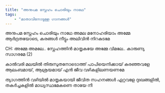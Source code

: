 ```yaml
---
title: "അനുപമ സ്നേഹം ചൊരിയും നാഥേ"
tags:
    - "മാതാവിനോടുള്ള ഗാനങ്ങൾ"
---
```


അനുപമ സ്നേഹം ചൊരിയും നാഥേ
അമല മനോഹരിയാം അമ്മേ
ആർദ്രതയോടെ, കരങ്ങൾ നീട്ടും അലിവിൻ നിറകുടമേ

CH:
അമ്മേ അമലേ.. സ്നേഹത്തിൻ മാതൃകയേ
അമ്മേ വിമലേ.. കാരുണ്യ സാഗരമേ (2)

കാൽവരി മലയിൽ തിരുസുതനോടൊത്ത്
പാപിയെനിക്കായ് കരഞ്ഞവളേ
ആലംബമായ്, ആശ്രയമായ്
എൻ ജീവ വഴികളിലണയണമേ

ത്യാഗത്തിൻ വഴിയിൽ മാതൃകയായി
ജീവിത സഹനങ്ങൾ ഏറ്റവളേ
ദുഃഖങ്ങളിൽ, തകർച്ചകളിൽ
മാധ്യസ്ഥമേകണെ തായേ നീ
